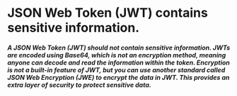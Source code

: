 # JSON Web Token (JWT) contains sensitive information.
##### A JSON Web Token (JWT) should not contain sensitive information. JWTs are encoded using Base64, which is not an encryption method, meaning anyone can decode and read the information within the token. Encryption is not a built-in feature of JWT, but you can use another standard called JSON Web Encryption (JWE) to encrypt the data in JWT. This provides an extra layer of security to protect sensitive data.

